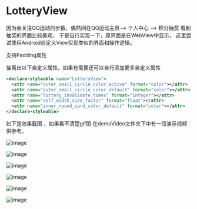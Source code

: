 # LotteryView

因为会关注QQ运动的步数，偶然间在QQ运动主页--> 个人中心 --> 积分抽奖 看到抽奖的界面比较美观，
于是自行实现一下，原界面是在WebView中显示， 这里尝试使用Android自定义View实现类似的界面和操作逻辑。

支持Padding属性

抽离出以下自定义属性，如果有需要还可以自行添加更多自定义属性

```XML
<declare-styleable name="LotteryView">
  <attr name="outer_small_circle_color_active" format="color"></attr>  <!-- 小圆圈变化的颜色 -->
  <attr name="outer_small_circle_color_default" format="color"></attr> <!-- 小圆圈默认颜色 -->
  <attr name="lottery_invalidate_times" format="integer"></attr>       <!-- 抽奖动画刷新次数 -->
  <attr name="self_width_size_factor" format="float"></attr>           <!-- view宽度占屏幕宽度的比例 建议设置此值不小于0.75f -->
  <attr name="inner_round_card_color_default" format="color"></attr>   <!-- 内部卡片默认背景颜色 -->
</declare-styleable>
```


如下是效果截图 ，如果看不清楚gif图 在demoVideo文件夹下中有一段演示视频供参考。


![image](https://github.com/aquarius520/LotteryView/blob/master/images/Screenshot_20170417-221611.jpg?raw=true)

![image](https://github.com/aquarius520/LotteryView/blob/master/images/Screenshot_20170417-221618.jpg?raw=true)

![image](https://github.com/aquarius520/LotteryView/blob/master/images/Screenshot_20170417-221630.jpg?raw=true)

![image](https://github.com/aquarius520/LotteryView/blob/master/images/Screenshot_20170417-221708.jpg?raw=true)

![image](https://github.com/aquarius520/LotteryView/blob/master/images/Screenshot_20170417-221603.jpg?raw=true)

![image](https://github.com/aquarius520/LotteryView/blob/master/images/demo.gif?raw=true)
